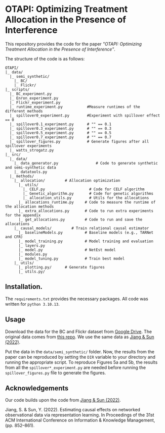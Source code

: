 # OTAPI: Optimizing Treatment Allocation in the Presence of Interference
This repository provides the code for the paper *"OTAPI: Optimizing Treatment Allocation in the Presence of Interference"*.

The structure of the code is as follows:
```
OTAPI/
|_ data/
  |_ semi_synthetic/                   
    |_ BC/
    |_ Flickr/
|_ scripts/
  |_ BC_experiment.py                    
  |_ Enron_experiment.py                    
  |_ Flickr_experiment.py
  |_ runtime_experiment.py           #Measure runtimes of the different methods  
  |_ spillover0_experiment.py        #Experiment with spillover effect == 0    
  |_ spillover0.1_experiment.py      # "" == 0.1
  |_ spillover0.3_experiment.py      # "" == 0.3
  |_ spillover0.5_experiment.py      # "" == 0.5
  |_ spillover0.7_experiment.py      # "" == 0.7
  |_ spillover_figures.py            # Generate figures after all spillover experiments 
  |_ watts_strogatz.py
|_ src/
  |_ data/
    |_ data_generator.py                 # Code to generate synthetic and semi-synthetic data
    |_ datatools.py                 
  |_ methods/
    |_ allocation/         # Allocation optimization
      |_ utils/
        |_ CELF.py                    # Code for CELF algorithm
        |_ Genetic_algorithm.py       # Code for genetic algorithms
        |_ allocation_utils.py        # Utils for the allocations
      |_ allocations_runtime.py     # Code to measure the runtime of the allocation methods
      |_ extra_allocations.py       # Code to run extra experiments for the appendix
      |_ get_allocations.py         # Code to run and save the allocations
    |_ causal_models/         # Train relational causal estimator
      |_ baselineModels.py          # Baseline models (e.g., TARNet and CFR)
      |_ model_training.py          # Model training and evaluation
      |_ layers.py                  
      |_ model.py                   # NetEst model
      |_ modules.py                 
      |_ model_tuning.py            # Train best model
    |_ utils/
      |_ plotting.py/      # Generate figures
      |_ utils.py/
```

## Installation.
The ```requirements.txt``` provides the necessary packages.
All code was written for ```python 3.10.13```.

## Usage
Download the data for the BC and Flickr dataset from [Google Drive](https://drive.google.com/drive/folders/1CGOKpd7NU-brk9PpiO6nJcVYp3idi97E?usp=sharing). The original data comes from [this repo](https://github.com/rguo12/network-deconfounder-wsdm20).
We use the same data as [Jiang & Sun (2022)](https://github.com/songjiang0909/Causal-Inference-on-Networked-Data). 

Put the data in the ```data/semi_synthetic/``` folder. Now, the results from the paper can be reproduced by setting the ```DIR``` variable to your directory and running the appropriate script. To reproduce Figures 5a and 5b, the results from all the ```spillover*_experiment.py``` are needed
before running the ```spillover_figures.py``` file to generate the figures.

## Acknowledgements
Our code builds upon the code from [Jiang & Sun (2022)](https://github.com/songjiang0909/Causal-Inference-on-Networked-Data). 

Jiang, S. & Sun, Y. (2022). Estimating causal effects on networked observational data via representation learning. In Proceedings of the 31st ACM International Conference on Information & Knowledge Management, (pp. 852–861).
